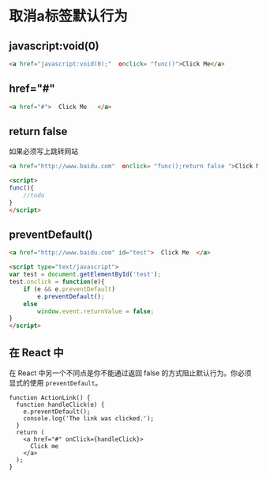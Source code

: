 # 取消a标签默认行为

## javascript:void(0)

```HTML
<a href="javascript:void(0);"  οnclick= "func()">Click Me</a>
```

## href="#"

```HTML
<a href="#">  Click Me   </a>
```

## return false

如果必须写上跳转网站

```HTML
<a href="http://www.baidu.com"  οnclick= "func();return false ">Click Me</a>

<script>
func(){
    //todo
}
</script>
```

## preventDefault()

```HTML
<a href="http://www.baidu.com" id="test">  Click Me  </a>

<script type="text/javascript">
var test = document.getElementById('test');
test.onclick = function(e){
    if (e && e.preventDefault)
        e.preventDefault();
    else
        window.event.returnValue = false;  
}
</script>
```

## 在 React 中

在 React 中另一个不同点是你不能通过返回 false 的方式阻止默认行为。你必须显式的使用 `preventDefault`。

```JS
function ActionLink() {
  function handleClick(e) {
    e.preventDefault();
    console.log('The link was clicked.');
  }
  return (
    <a href="#" onClick={handleClick}>
      Click me
    </a>
  );
}
```
